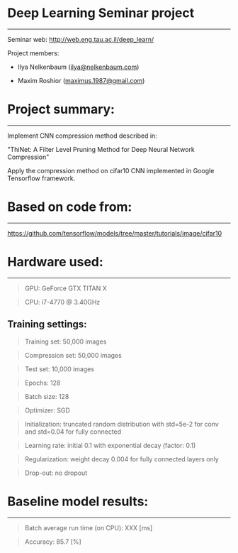 # Deep Learning Seminar project
-----------------------------

Seminar web: http://web.eng.tau.ac.il/deep_learn/

Project members:

 - Ilya Nelkenbaum (ilya@nelkenbaum.com)

 - Maxim Roshior   (maximus.1987@gmail.com)
 
 
# Project summary:
----------------
 
 Implement CNN compression method described in:
 
 "ThiNet: A Filter Level Pruning Method for Deep Neural Network Compression"
 

 Apply the compression method on cifar10 CNN implemented in Google
 Tensorflow framework.

# Based on code from:
-------------------
https://github.com/tensorflow/models/tree/master/tutorials/image/cifar10


# Hardware used:
--------------

> GPU: GeForce GTX TITAN X


> CPU: i7-4770 @ 3.40GHz


Training settings:
------------------

> Training set:     50,000 images


> Compression set:  50,000 images


> Test set:         10,000 images


> Epochs:           128


> Batch size:       128


> Optimizer:        SGD


> Initialization:   truncated random distribution with std=5e-2 for conv and std=0.04 for fully connected


> Learning rate:    initial 0.1 with exponential decay (factor: 0.1)


> Regularization:   weight decay 0.004 for fully connected layers only


> Drop-out:         no dropout 


# Baseline model results:
------------------

> Batch average run time (on CPU):  XXX [ms]


> Accuracy:   85.7 [%]

